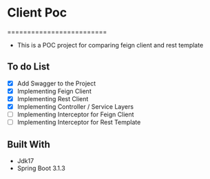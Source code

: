 # Client Poc
=========================

- This is a POC project for comparing feign client and rest template

## To do List
- [x] Add Swagger to the Project
- [x] Implementing Feign Client
- [x] Implementing Rest Client
- [x] Implementing Controller / Service Layers
- [ ] Implementing Interceptor for Feign Client 
- [ ] Implementing Interceptor for Rest Template

## Built With
- Jdk17
- Spring Boot 3.1.3

